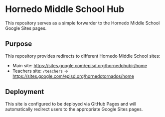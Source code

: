 # Hornedo Middle School Hub

This repository serves as a simple forwarder to the Hornedo Middle School Google Sites pages.

## Purpose

This repository provides redirects to different Hornedo Middle School sites:

- Main site: https://sites.google.com/episd.org/hornedohubjr/home
- Teachers site: `/teachers` → https://sites.google.com/episd.org/hornedotornados/home

## Deployment

This site is configured to be deployed via GitHub Pages and will automatically redirect users to the appropriate Google Sites pages.